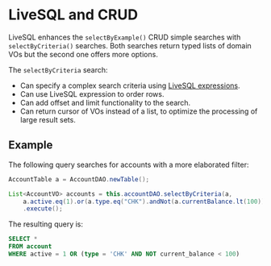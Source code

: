 # LiveSQL and CRUD

LiveSQL enhances the `selectByExample()` CRUD simple searches with `selectByCriteria()` searches.
Both searches return typed lists of domain VOs but the second one offers more options. 

The `selectByCriteria` search:
- Can specify a complex search criteria using [LiveSQL expressions](./syntax/expressions.md).
- Can use LiveSQL expression to order rows.
- Can add offset and limit functionality to the search.
- Can return cursor of VOs instead of a list, to optimize the processing of large result sets.


## Example

The following query searches for accounts with a more elaborated filter:

```java
AccountTable a = AccountDAO.newTable();

List<AccountVO> accounts = this.accountDAO.selectByCriteria(a, 
    a.active.eq(1).or(a.type.eq("CHK").andNot(a.currentBalance.lt(100))))
    .execute();
```

The resulting query is:

```sql
SELECT *
FROM account
WHERE active = 1 OR (type = 'CHK' AND NOT current_balance < 100)
```


